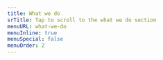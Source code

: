 ```yaml
---
title: What we do
srTitle: Tap to scroll to the what we do section
menuURL: what-we-do
menuInline: true
menuSpecial: false
menuOrder: 2
---
```


